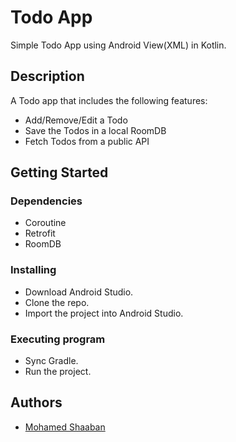 # Todo App
Simple Todo App using Android View(XML) in Kotlin.
## Description
A Todo app that includes the following features:
  * Add/Remove/Edit a Todo
  * Save the Todos in a local RoomDB
  * Fetch Todos from a public API

## Getting Started

### Dependencies
  * Coroutine
  * Retrofit
  * RoomDB

### Installing

  * Download Android Studio.
  * Clone the repo.
  * Import the project into Android Studio.

### Executing program
  
  * Sync Gradle.
  * Run the project.


## Authors

  * [Mohamed Shaaban](https://github.com/sh3boly)
